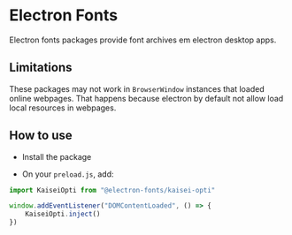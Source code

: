 # Electron Fonts

Electron fonts packages provide font archives em electron desktop apps.

## Limitations

These packages may not work in `BrowserWindow` instances that loaded online webpages. That happens because electron by default not allow load local resources in webpages.

## How to use

* Install the package

* On your `preload.js`, add:

```ts
import KaiseiOpti from "@electron-fonts/kaisei-opti"

window.addEventListener("DOMContentLoaded", () => {
    KaiseiOpti.inject()
})
```